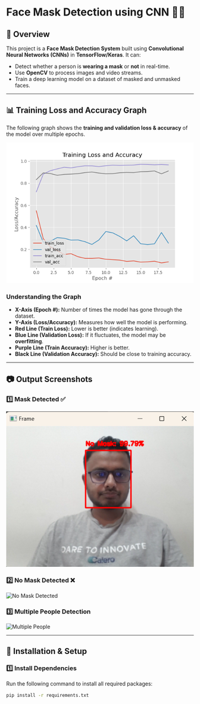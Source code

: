# Face Mask Detection using CNN 🏥😷

## 📌 Overview
This project is a **Face Mask Detection System** built using **Convolutional Neural Networks (CNNs)** in **TensorFlow/Keras**. It can:
- Detect whether a person is **wearing a mask** or **not** in real-time.
- Use **OpenCV** to process images and video streams.
- Train a deep learning model on a dataset of masked and unmasked faces.

---

## 📊 Training Loss and Accuracy Graph
The following graph shows the **training and validation loss & accuracy** of the model over multiple epochs.

![Training Loss and Accuracy](plot.png)

### **Understanding the Graph**
- **X-Axis (Epoch #):** Number of times the model has gone through the dataset.
- **Y-Axis (Loss/Accuracy):** Measures how well the model is performing.
- **Red Line (Train Loss):** Lower is better (indicates learning).
- **Blue Line (Validation Loss):** If it fluctuates, the model may be **overfitting**.
- **Purple Line (Train Accuracy):** Higher is better.
- **Black Line (Validation Accuracy):** Should be close to training accuracy.

---

## 📷 Output Screenshots
### **1️⃣ Mask Detected ✅**
![Mask Detected](without_mask.png)

### **2️⃣ No Mask Detected ❌**
![No Mask Detected](output/no_mask_detected.png)

### **3️⃣ Multiple People Detection**
![Multiple People](output/multiple_people.png)

---

## 🚀 Installation & Setup

### **1️⃣ Install Dependencies**
Run the following command to install all required packages:
```bash
pip install -r requirements.txt
